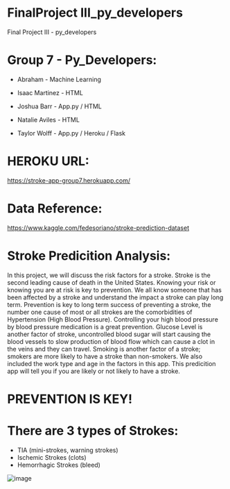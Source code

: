 # FinalProject III_py_developers
Final Project III - ﻿py_developers


# Group 7 - Py_Developers:

* Abraham - Machine Learning

* Isaac Martinez - HTML

* Joshua Barr - App.py / HTML

* Natalie Aviles - HTML

* Taylor Wolff - App.py / Heroku / Flask 



# HEROKU URL: 
https://stroke-app-group7.herokuapp.com/


# Data Reference:
https://www.kaggle.com/fedesoriano/stroke-prediction-dataset


# Stroke Predicition Analysis:
In this project, we will discuss the risk factors for a stroke. Stroke is the second leading cause of death in the United States. Knowing your risk or knowing you are at risk is key to prevention. We all know someone that has been affected by a stroke and understand the impact a stroke can play long term. Prevention is key to long term success of preventing a stroke, the number one cause of most or all strokes are the comorbidities of Hypertension (High Blood Pressure). Controlling your high blood pressure by blood pressure medication is a great prevention. Glucose Level is another factor of stroke, uncontrolled blood sugar will start causing the blood vessels to slow production of blood flow which can cause a clot in the veins and they can travel. Smoking is another factor of a stroke; smokers are more likely to have a stroke than non-smokers. We also included the work type and age in the factors in this app. This predicition app will tell you if you are likely or not likely to have a stroke. 

# PREVENTION IS KEY!

# There are 3 types of Strokes:
* TIA (mini-strokes, warning strokes)
* Ischemic Strokes (clots)
* Hemorrhagic Strokes (bleed)


![image](https://user-images.githubusercontent.com/68448720/110217486-10981400-7e69-11eb-81fc-adb950742850.png)
